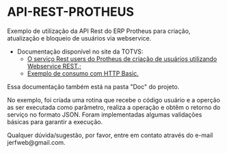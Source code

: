 # API-REST-PROTHEUS
<p>Exemplo de utilização da API Rest do ERP Protheus para criação, atualização e bloqueio de usuários via webservice.</p>
<ul>
<li>Documentação disponível no site da TOTVS:
<ul>
<li><a title="O serviço Rest users do Protheus de criação de usuários utilizando Webservice REST." href="http://tdn.totvs.com/pages/releaseview.action?pageId=274327398">O serviço Rest users do Protheus de criação de usuários utilizando Webservice REST.;</a></li>
<li><a title="Exemplo de consumo com HTTP Basic." href="http://tdn.totvs.com/display/framework/Exemplo+de+consumo+com+HTTP+Basic">Exemplo de consumo com HTTP Basic.</a></li>
</ul>
</li>
</ul>
<p>Essa documentação também está na pasta "Doc" do projeto.</p>
<p>No exemplo, foi criada uma rotina que recebe o código usuário e a operção as ser executada como parâmetro, realiza a operação e obtêm o retorno do serviço no formato JSON. Foram implementadas algumas validações básicas para garantir a execução.</p>
<p>Qualquer dúvida/sugestão, por favor, entre em contato através do e-mail jerfweb@gmail.com.</p>